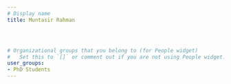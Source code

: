 ```yaml
---
# Display name
title: Muntasir Rahman




# Organizational groups that you belong to (for People widget)
#   Set this to `[]` or comment out if you are not using People widget.
user_groups:
- PhD Students
---
```


